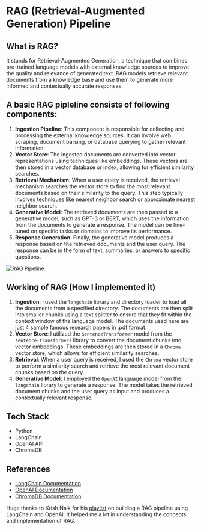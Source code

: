 # RAG (Retrieval-Augmented Generation) Pipeline

## What is RAG?
It stands for Retrieval-Augmented Generation, a technique that combines pre-trained language models with external knowledge sources to improve the quality and relevance of generated text. RAG models retrieve relevant documents from a knowledge base and use them to generate more informed and contextually accurate responses.

## A basic RAG pipleline consists of following components:
1. **Ingestion Pipeline**: This component is responsible for collecting and processing the external knowledge sources. It can involve web scraping, document parsing, or database querying to gather relevant information.
2. **Vector Store**: The ingested documents are converted into vector representations using techniques like embeddings. These vectors are then stored in a vector database or index, allowing for efficient similarity searches.
3. **Retrieval Mechanism**: When a user query is received, the retrieval mechanism searches the vector store to find the most relevant documents based on their similarity to the query. This step typically involves techniques like nearest neighbor search or approximate nearest neighbor search.
4. **Generative Model**: The retrieved documents are then passed to a generative model, such as GPT-3 or BERT, which uses the information from the documents to generate a response. The model can be fine-tuned on specific tasks or domains to improve its performance.
5. **Response Generation**: Finally, the generative model produces a response based on the retrieved documents and the user query. The response can be in the form of text, summaries, or answers to specific questions.

![RAG Pipeline](../data/images/rag_pipeline.png)

## Working of RAG (How I implemented it)
1. **Ingestion**:  I used the `langchain` library and directory loader to load all the documents from a specified directory. The documents are then split into smaller chunks using a text splitter to ensure that they fit within the context window of the language model. The documents used here are just 4 sample famous research papers in .pdf format.
2. **Vector Store**: I utilized the `SentenceTransformer` model from the `sentence-transformers` library to convert the document chunks into vector embeddings. These embeddings are then stored in a `Chroma` vector store, which allows for efficient similarity searches.
3. **Retrieval**: When a user query is received, I used the `Chroma` vector store to perform a similarity search and retrieve the most relevant document chunks based on the query.
4. **Generative Model**: I employed the `OpenAI` language model from the `langchain` library to generate a response. The model takes the retrieved document chunks and the user query as input and produces a contextually relevant response.

## Tech Stack
- Python
- LangChain
- OpenAI API
- ChromaDB

## References
- [LangChain Documentation](https://python.langchain.com/docs/get_started/introduction.html)
- [OpenAI Documentation](https://platform.openai.com/docs/introduction)
- [ChromaDB Documentation](https://docs.trychroma.com/getting-started)

Huge thanks to Krish Naik for his [playlist](https://www.youtube.com/playlist?list=PLZoTAELRMXVM8Pf4U67L4UuDRgV4TNX9D) on building a RAG pipeline using LangChain and OpenAI. It helped me a lot in understanding the concepts and implementation of RAG.
